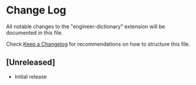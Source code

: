 # Change Log

All notable changes to the "engineer-dictionary" extension will be documented in this file.

Check [Keep a Changelog](http://keepachangelog.com/) for recommendations on how to structure this file.

## [Unreleased]

- Initial release